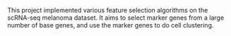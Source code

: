 This project implemented various feature selection algorithms on the scRNA-seq melanoma dataset.
It aims to select marker genes from a large number of base genes, and use the marker genes to do cell clustering.
